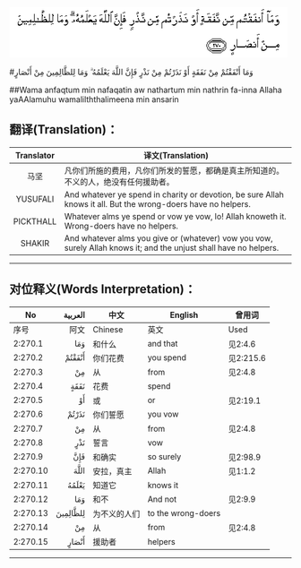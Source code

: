 ![002:270](images/002_270.gif)

#وَمَا أَنْفَقْتُمْ مِنْ نَفَقَةٍ أَوْ نَذَرْتُمْ مِنْ نَذْرٍ فَإِنَّ اللَّهَ يَعْلَمُهُ ۗ وَمَا لِلظَّالِمِينَ مِنْ أَنْصَارٍ 

##Wama anfaqtum min nafaqatin aw nathartum min nathrin fa-inna Allaha yaAAlamuhu wamalilththalimeena min ansarin 

## 翻译(Translation)：

| Translator | 译文(Translation)                                            |
| :--------: | ------------------------------------------------------------ |
|    马坚    | 凡你们所施的费用，凡你们所发的誓愿，都确是真主所知道的。不义的人，绝没有任何援助者。 |
|  YUSUFALI  | And whatever ye spend in charity or devotion, be sure Allah knows it all. But the wrong-doers have no helpers. |
| PICKTHALL  | Whatever alms ye spend or vow ye vow, lo! Allah knoweth it. Wrong-doers have no helpers. |
|   SHAKIR   | And whatever alms you give or (whatever) vow you vow, surely Allah knows it; and the unjust shall have no helpers. |

---

## 对位释义(Words Interpretation)：

| No   | العربية | 中文    | English | 曾用词 |
| ---- | ------: | ------- | ------- | ------ |
| 序号 |    阿文 | Chinese | 英文    | Used   |
| 2:270.1  | وَمَا      | 和什么       | and that           | 见2:4.6   |
| 2:270.2  | أَنْفَقْتُمْ   | 你们花费     | you spend          | 见2:215.6 |
| 2:270.3  | مِنْ       | 从           | from               | 见2:4.8   |
| 2:270.4  | نَفَقَةٍ     | 花费         | spend              |           |
| 2:270.5  | أَوْ       | 或           | or                 | 见2:19.1  |
| 2:270.6  | نَذَرْتُمْ    | 你们誓愿     | you vow            |           |
| 2:270.7  | مِنْ       | 从           | from               | 见2:4.8   |
| 2:270.8  | نَذْرٍ      | 誓言         | vow                |           |
| 2:270.9  | فَإِنَّ      | 和确实       | so surely          | 见2:98.9  |
| 2:270.10 | اللَّهَ     | 安拉，真主   | Allah              | 见1:1.2   |
| 2:270.11 | يَعْلَمُهُ    | 知道它       | knows it           |           |
| 2:270.12 | وَمَا      | 和不         | And not            | 见2:9.9   |
| 2:270.13 | لِلظَّالِمِينَ | 为不义的人们 | to the wrong-doers |           |
| 2:270.14 | مِنْ       | 从           | from               | 见2:4.8   |
| 2:270.15 | أَنْصَارٍ    | 援助者       | helpers            |           |

---
